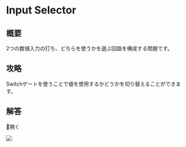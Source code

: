 # Input Selector

## 概要

2つの数値入力の打ち、どちらを使うかを選ぶ回路を構成する問題です。

## 攻略

Switchゲートを使うことで値を使用するかどうかを切り替えることができます。

## 解答

<div class="spoiler-controller material-icons">&#xE5CF;開く</div>
<div class="spoiler">

![](https://gyazo.com/9b6cb9eab91ae8fd670ba573fa7babbe.png)

</div>